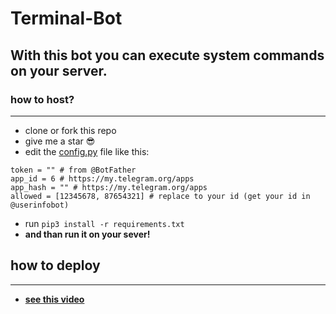 # Terminal-Bot

## With this bot you can execute system commands on your server.

### how to host?
___

- clone or fork this repo
- give me a star 😎
- edit the [config.py](https://github.com/moshe-coh/Terminal-Bot/blob/main/config.py) file like this:

```python3
token = "" # from @BotFather
app_id = 6 # https://my.telegram.org/apps
app_hash = "" # https://my.telegram.org/apps
allowed = [12345678, 87654321] # replace to your id (get your id in @userinfobot)
```
- run ```pip3 install -r requirements.txt```
- **and than run it on your sever!**

## how to deploy 
___

- [**see this video**](https://drive.google.com/file/d/1pbeg3eeim1F2XPFct-UTi9I9hHqYdH0-)
